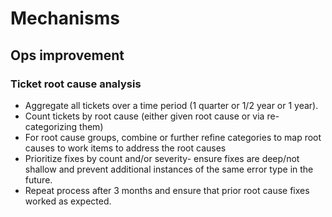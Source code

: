 # Mechanisms

## Ops improvement

### Ticket root cause analysis

* Aggregate all tickets over a time period (1 quarter or 1/2 year or 1 year).
* Count tickets by root cause (either given root cause or via re-categorizing them)
* For root cause groups, combine or further refine categories to map root causes to work items to address the root causes
* Prioritize fixes by count and/or severity- ensure fixes are deep/not shallow and prevent additional instances of the same error type in the future.
* Repeat process after 3 months and ensure that prior root cause fixes worked as expected.

